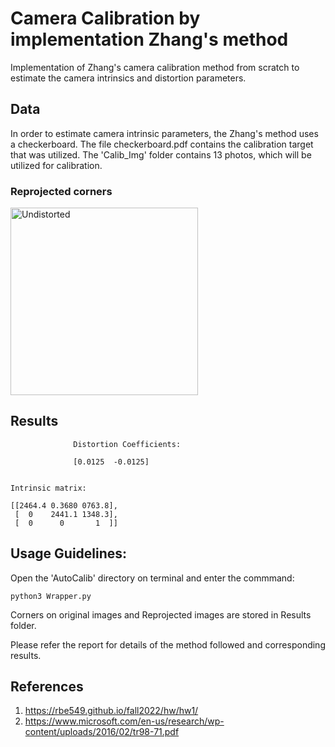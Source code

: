 # Camera Calibration by implementation Zhang's method 
Implementation of Zhang's camera calibration method from scratch to estimate the camera intrinsics and distortion parameters.


## Data
In order to estimate camera intrinsic parameters, the Zhang's method uses a checkerboard. The file checkerboard.pdf contains the calibration target that was utilized. The 'Calib_Img' folder contains 13 photos, which will be utilized for calibration.



### Reprojected corners

<img src="Results/Reprojected_corners/reprojected_corners1.png"  align="center" alt="Undistorted" length = "200" width="300"/>

## Results
                   
```
              Distortion Coefficients:

              [0.0125  -0.0125]


```

```
Intrinsic matrix:                   

[[2464.4 0.3680 0763.8],             
 [  0    2441.1 1348.3],
 [  0      0       1  ]]
```


## Usage Guidelines:

Open the 'AutoCalib' directory on terminal and enter the commmand:

```
python3 Wrapper.py
```

Corners on original images and Reprojected images are stored in Results folder.

Please refer the report for details of the method followed and corresponding results.


## References

1. https://rbe549.github.io/fall2022/hw/hw1/
2. https://www.microsoft.com/en-us/research/wp-content/uploads/2016/02/tr98-71.pdf
